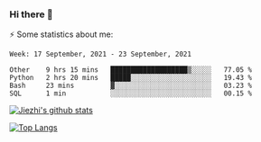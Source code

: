 ### Hi there 👋

⚡ Some statistics about me:


<!--START_SECTION:waka-->
```text
Week: 17 September, 2021 - 23 September, 2021

Other    9 hrs 15 mins   ███████████████████▒░░░░░   77.05 % 
Python   2 hrs 20 mins   █████░░░░░░░░░░░░░░░░░░░░   19.43 % 
Bash     23 mins         ▓░░░░░░░░░░░░░░░░░░░░░░░░   03.23 % 
SQL      1 min           ░░░░░░░░░░░░░░░░░░░░░░░░░   00.15 % 
```
<!--END_SECTION:waka-->





[![Jiezhi's github stats](https://github-readme-stats.vercel.app/api?username=Jiezhi&show_icons=true)](https://github.com/Jiezhi/github-readme-stats)

[![Top Langs](https://github-readme-stats.vercel.app/api/top-langs/?username=Jiezhi&hide=javascript,html)](https://github.com/Jiezhi/github-readme-stats)
<!--
**Jiezhi/Jiezhi** is a ✨ _special_ ✨ repository because its `README.md` (this file) appears on your GitHub profile.

Here are some ideas to get you started:

- 🔭 I’m currently working on ...
- 🌱 I’m currently learning ...
- 👯 I’m looking to collaborate on ...
- 🤔 I’m looking for help with ...
- 💬 Ask me about ...
- 📫 How to reach me: ...
- 😄 Pronouns: ...
- ⚡ Fun fact: ...
-->


